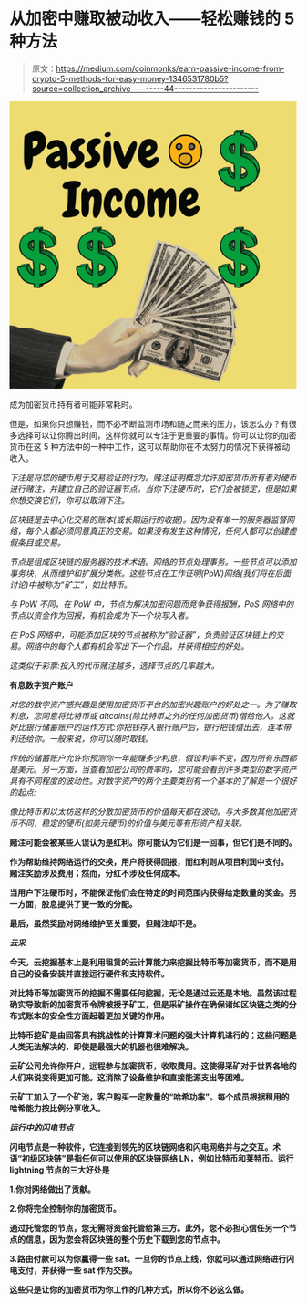 # 从加密中赚取被动收入——轻松赚钱的 5 种方法

> 原文：<https://medium.com/coinmonks/earn-passive-income-from-crypto-5-methods-for-easy-money-1346531780b5?source=collection_archive---------44----------------------->

![](img/34a8f17dd71a4b8972891fe74487e16f.png)

成为加密货币持有者可能非常耗时。

但是，如果你只想赚钱，而不必不断监测市场和随之而来的压力，该怎么办？有很多选择可以让你腾出时间，这样你就可以专注于更重要的事情。你可以让你的加密货币在这 5 种方法中的一种中工作，这可以帮助你在不太努力的情况下获得被动收入。

*下注是将您的硬币用于交易验证的行为。赌注证明概念允许加密货币所有者对硬币进行赌注，并建立自己的验证器节点。当你下注硬币时，它们会被锁定，但是如果你想交换它们，你可以取消下注。*

*区块链是去中心化交易的账本(或长期运行的收据)。因为没有单一的服务器监督网络，每个人都必须同意真正的交易。如果没有发生这种情况，任何人都可以创建虚假条目或交易。*

*节点是组成区块链的服务器的技术术语。网络的节点处理事务。一些节点可以添加事务块，从而维护和扩展分类帐。这些节点在工作证明(PoW)网络(我们将在后面讨论)中被称为“矿工”，如比特币。*

*与 PoW 不同，在 PoW 中，节点为解决加密问题而竞争获得报酬，PoS 网络中的节点以资金作为回报，有机会成为下一个块写入者。*

*在 PoS 网络中，可能添加区块的节点被称为“验证器”，负责验证区块链上的交易。网络中的每个人都有机会写出下一个作品，并获得相应的好处。*

*这类似于彩票:投入的代币赌注越多，选择节点的几率越大。*

****有息数字资产账户****

*对您的数字资产感兴趣是使用加密货币平台的加密兴趣账户的好处之一。为了赚取利息，您同意将比特币或 altcoins(除比特币之外的任何加密货币)借给他人。这就好比银行储蓄账户的运作方式:你把钱存入银行账户后，银行把钱借出去，连本带利还给你。一般来说，你可以随时取钱。*

*传统的储蓄账户允许你预测你一年能赚多少利息，假设利率不变，因为所有东西都是美元。另一方面，当查看加密公司的费率时，您可能会看到许多类型的数字资产具有不同程度的波动性。对数字资产的两个主要类别有一个基本的了解是一个很好的起点:*

*像比特币和以太坊这样的分散加密货币的价值每天都在波动。与大多数其他加密货币不同，稳定的硬币(如美元硬币)的价值与美元等有形资产相关联。*

**赌注可能会被某些人误认为是红利。你可能认为它们是一回事，但它们是不同的。**

**作为帮助维持网络运行的交换，用户将获得回报，而红利则从项目利润中支付。
赌注奖励涉及费用；然而，分红不涉及任何成本。**

**当用户下注硬币时，不能保证他们会在特定的时间范围内获得给定数量的奖金。另一方面，股息提供了更一致的分配。**

**最后，虽然奖励对网络维护至关重要，但赌注却不是。**

*****云采*****

**今天，云挖掘基本上是利用租赁的云计算能力来挖掘比特币等加密货币，而不是用自己的设备安装并直接运行硬件和支持软件。**

**对比特币等加密货币的挖掘不需要任何挖掘，无论是通过云还是本地。虽然该过程确实导致新的加密货币令牌被授予矿工，但是采矿操作在确保诸如区块链之类的分布式账本的安全性方面起着更加关键的作用。**

**比特币挖矿是由回答具有挑战性的计算算术问题的强大计算机进行的；这些问题是人类无法解决的，即使是最强大的机器也很难解决。**

**云矿公司允许你开户，远程参与加密货币，收取费用。这使得采矿对于世界各地的人们来说变得更加可能。这消除了设备维护和直接能源支出等困难。**

**云矿工加入了一个矿池，客户购买一定数量的“哈希功率”。每个成员根据租用的哈希能力按比例分享收入。**

*****运行中的闪电节点*****

**闪电节点是一种软件，它连接到领先的区块链网络和闪电网络并与之交互。术语“初级区块链”是指任何可以使用的区块链网络 LN，例如比特币和莱特币。运行 lightning 节点的三大好处是**

**1.你对网络做出了贡献。**

**2.你将完全控制你的加密货币。**

**通过托管您的节点，您无需将资金托管给第三方。此外，您不必担心信任另一个节点的信息，因为您会将区块链的整个历史下载到您的节点中。**

**3.路由付款可以为你赢得一些 sat。一旦你的节点上线，你就可以通过网络进行闪电支付，并获得一些 sat 作为交换。**

**这些只是让你的加密货币为你工作的几种方式，所以你不必这么做。**
